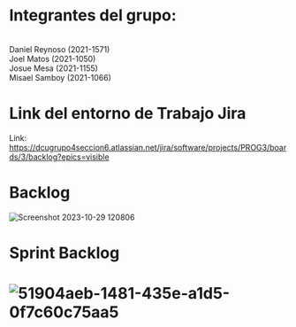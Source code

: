 <h1>Integrantes del grupo:</h1><br>
  Daniel Reynoso (2021-1571)<br>
  Joel Matos (2021-1050)<br>
  Josue Mesa (2021-1155)<br>
  Misael Samboy (2021-1066)<br>



<h1>Link del entorno de Trabajo Jira</h1>

Link: https://dcugrupo4seccion6.atlassian.net/jira/software/projects/PROG3/boards/3/backlog?epics=visible

<h1>Backlog</h1>

![Screenshot 2023-10-29 120806](https://github.com/DanielReyno/Scrum-Project/assets/121466966/bc8a2ec9-5c3c-40cb-b9ed-46f4c8d1ecbf)

<h1>Sprint Backlog<h1>

![51904aeb-1481-435e-a1d5-0f7c60c75aa5](https://github.com/DanielReyno/Scrum-Project/assets/121466966/890ef60c-231b-4237-919f-c4b16a70753d)

